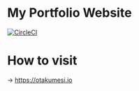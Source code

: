 # My Portfolio Website

[![CircleCI](https://circleci.com/gh/otakumesi/otakumesi.github.io/tree/develop.svg?style=svg&circle-token=37ea09cb29ba1a54541fe565c425fcf34eded086)](https://circleci.com/gh/otakumesi/otakumesi.github.io/tree/develop)

# How to visit
-> https://otakumesi.io
